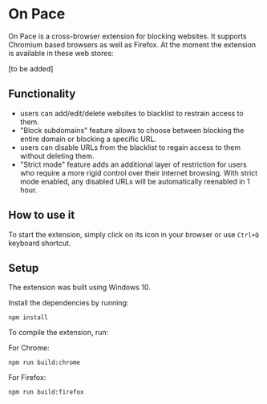 # On Pace 
On Pace is a cross-browser extension for blocking websites. It supports Chromium based browsers as well as Firefox. At the moment the extension is available in these web stores:

[to be added]

## Functionality
- users can add/edit/delete websites to blacklist to restrain access to them.
- "Block subdomains" feature allows to choose between blocking the entire domain or blocking a specific URL.
- users can disable URLs from the blacklist to regain access to them without deleting them.
- "Strict mode" feature adds an additional layer of restriction for users who require a more rigid control over their internet browsing. With strict mode enabled, any disabled URLs will be automatically reenabled in 1 hour.

## How to use it
To start the extension, simply click on its icon in your browser or use `Ctrl+Q` keyboard shortcut.

## Setup
The extension was built using Windows 10.

Install the dependencies by running:

```
npm install
```

To compile the extension, run:

For Chrome:

```
npm run build:chrome
```

For Firefox:

``` 
npm run build:firefox
```